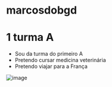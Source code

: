 # marcosdobgd
# 1 turma A
* Sou da turma do primeiro A
* Pretendo cursar medicina veterinária
* Pretendo viajar para a França

![]()![image](https://github.com/marcosdobigode/marcosdobgd/assets/145127321/da163039-f385-4017-8776-45c1fc1ebeef)
